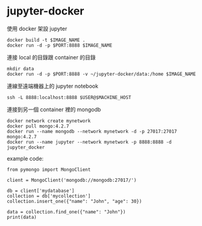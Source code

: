 # jupyter-docker
使用 docker 架設 jupyter
```
docker build -t $IMAGE_NAME .
docker run -d -p $PORT:8888 $IMAGE_NAME
```

連接 local 的目錄跟 container 的目錄
```
mkdir data
docker run -d -p $PORT:8888 -v ~/jupyter-docker/data:/home $IMAGE_NAME
```

連線至遠端機器上的 jupyter notebook
```
ssh -L 8888:localhost:8888 $USER@$MACHINE_HOST
```

連接到另一個 container 裡的 mongodb
```
docker network create mynetwork
docker pull mongo:4.2.7
docker run --name mongodb --network mynetwork -d -p 27017:27017 mongo:4.2.7
docker run --name jupyter --network mynetwork -p 8888:8888 -d jupyter_docker
```

example code:
```
from pymongo import MongoClient

client = MongoClient('mongodb://mongodb:27017/')

db = client['mydatabase']
collection = db['mycollection']
collection.insert_one({"name": "John", "age": 30})

data = collection.find_one({"name": "John"})
print(data)
```
